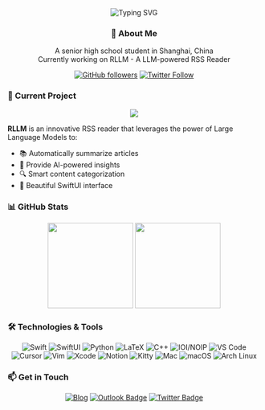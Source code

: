
<div align="center">
   <img src="https://readme-typing-svg.herokuapp.com?font=Fira+Code&pause=1000&width=435&lines=You+only+live+once" alt="Typing SVG" />
</div>

<h3 align="center">🚀 About Me</h3>

<p align="center">
A senior high school student in Shanghai, China
  <br/>
  Currently working on RLLM - A LLM-powered RSS Reader
</p>

<div align="center">
  
  [![GitHub followers](https://img.shields.io/github/followers/DanielZhangyc?style=social)](https://github.com/DanielZhangyc)
  [![Twitter Follow](https://img.shields.io/twitter/follow/icyxy0v0?style=social)](https://twitter.com/icyxy0v0)
  
</div>

### 🔭 Current Project

<div align="center">
  <a href="https://github.com/DanielZhangyc/RLLM">
    <img src="https://github-readme-stats.vercel.app/api/pin/?username=DanielZhangyc&repo=RLLM&theme=catppuccin_mocha" />
  </a>
</div>

**RLLM** is an innovative RSS reader that leverages the power of Large Language Models to:
- 📚 Automatically summarize articles
- 🎯 Provide AI-powered insights
- 🔍 Smart content categorization
- 📱 Beautiful SwiftUI interface

### 📊 GitHub Stats

<div align="center">
  <img height="170px" src="https://github-readme-stats.vercel.app/api?username=DanielZhangyc&show_icons=true&theme=catppuccin_mocha" />
  <img height="170px" src="https://github-readme-stats.vercel.app/api/top-langs/?username=DanielZhangyc&layout=compact&langs_count=8&theme=catppuccin_mocha" />
</div>

### 🛠️ Technologies & Tools

<div align="center">

![Swift](https://img.shields.io/badge/-Swift-black?style=flat-square&logo=Swift)
![SwiftUI](https://img.shields.io/badge/-SwiftUI-black?style=flat-square&logo=swift)
![Python](https://img.shields.io/badge/-Python-black?style=flat-square&logo=Python)
![LaTeX](https://img.shields.io/badge/-LaTeX-black?style=flat-square&logo=latex&logoColor=white)
![C++](https://img.shields.io/badge/-C++-black?style=flat-square&logo=c%2B%2B)
![IOI/NOIP](https://img.shields.io/badge/-IOI/NOIP-black?style=flat-square)
![VS Code](https://img.shields.io/badge/-VS%20Code-black?style=flat-square&logo=visual-studio-code)
![Cursor](https://img.shields.io/badge/-Cursor-black?style=flat-square&logo=cursor&logoColor=white)
![Vim](https://img.shields.io/badge/-Vim-black?style=flat-square&logo=vim&logoColor=white)
![Xcode](https://img.shields.io/badge/-Xcode-black?style=flat-square&logo=xcode)
![Notion](https://img.shields.io/badge/-Notion-black?style=flat-square&logo=notion&logoColor=white)
![Kitty](https://img.shields.io/badge/-Kitty-black?style=flat-square&logo=terminal&logoColor=white)
![Mac](https://img.shields.io/badge/-Mac%20Mini%20M4-000000?style=flat-square&logo=apple&logoColor=white)
![macOS](https://img.shields.io/badge/-macOS-000000?style=flat-square&logo=macos&logoColor=white)
![Arch Linux](https://img.shields.io/badge/-Arch%20Linux-black?style=flat-square&logo=arch-linux&logoColor=white)

</div>

### 📫 Get in Touch

<div align="center">

[![Blog](https://img.shields.io/badge/-Blog-black?style=flat-square&logo=wordpress&logoColor=white&link=https://www.xy0v0.top)](https://www.xy0v0.top)
[![Outlook Badge](https://img.shields.io/badge/-icyxy0v0@outlook.com-0078D4?style=flat-square&logo=microsoft-outlook&logoColor=white&link=mailto:icyxy0v0@outlook.com)](mailto:icyxy0v0@outlook.com)
[![Twitter Badge](https://img.shields.io/badge/-@icyxy0v0-1da1f2?style=flat-square&logo=twitter&logoColor=white&link=https://twitter.com/icyxy0v0/)](https://twitter.com/icyxy0v0/)

</div>
